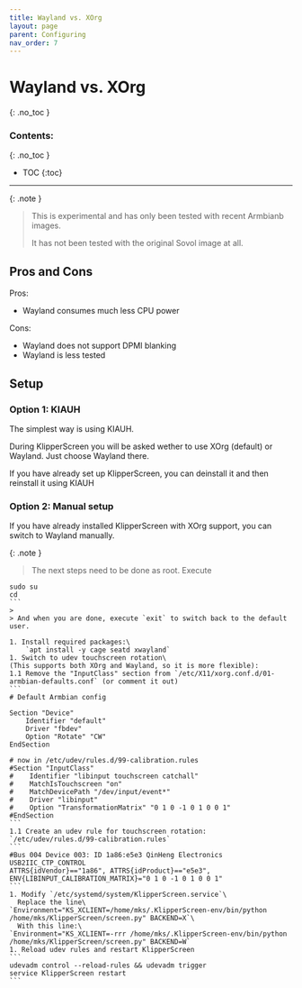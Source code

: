 ```yaml
---
title: Wayland vs. XOrg
layout: page
parent: Configuring
nav_order: 7
---
```

# Wayland vs. XOrg
{: .no_toc }
### Contents:
{: .no_toc }
- TOC
{:toc}
----

{: .note }
> This is experimental and has only been tested with recent Armbianb images.
>
> It has not been tested with the original Sovol image at all.

## Pros and Cons

Pros:
- Wayland consumes much less CPU power

Cons:
- Wayland does not support DPMI blanking
- Wayland is less tested

## Setup

### Option 1: KIAUH

The simplest way is using KIAUH.

During KlipperScreen you will be asked wether to use XOrg (default) or Wayland. Just choose Wayland there.

If you have already set up KlipperScreen, you can deinstall it and then reinstall it using KIAUH

### Option 2: Manual setup

If you have already installed KlipperScreen with XOrg support, you can switch to Wayland manually.

{: .note }
> The next steps need to be done as root. Execute
>
````
sudo su
cd
```
>
> And when you are done, execute `exit` to switch back to the default user.

1. Install required packages:\
    `apt install -y cage seatd xwayland`
1. Switch to udev touchscreen rotation\
(This supports both XOrg and Wayland, so it is more flexible):
1.1 Remove the "InputClass" section from `/etc/X11/xorg.conf.d/01-armbian-defaults.conf` (or comment it out)
```
# Default Armbian config

Section "Device"
    Identifier "default"
    Driver "fbdev"
    Option "Rotate" "CW"
EndSection

# now in /etc/udev/rules.d/99-calibration.rules
#Section "InputClass"
#    Identifier "libinput touchscreen catchall"
#    MatchIsTouchscreen "on"
#    MatchDevicePath "/dev/input/event*"
#    Driver "libinput"
#    Option "TransformationMatrix" "0 1 0 -1 0 1 0 0 1"
#EndSection
```
1.1 Create an udev rule for touchscreen rotation: `/etc/udev/rules.d/99-calibration.rules`
```
#Bus 004 Device 003: ID 1a86:e5e3 QinHeng Electronics USB2IIC_CTP_CONTROL
ATTRS{idVendor}=="1a86", ATTRS{idProduct}=="e5e3", ENV{LIBINPUT_CALIBRATION_MATRIX}="0 1 0 -1 0 1 0 0 1"
```
1. Modify `/etc/systemd/system/KlipperScreen.service`\
  Replace the line\
`Environment="KS_XCLIENT=/home/mks/.KlipperScreen-env/bin/python /home/mks/KlipperScreen/screen.py" BACKEND=X`\
  With this line:\
`Environment="KS_XCLIENT=-rrr /home/mks/.KlipperScreen-env/bin/python /home/mks/KlipperScreen/screen.py" BACKEND=W`
1. Reload udev rules and restart KlipperScreen
```
udevadm control --reload-rules && udevadm trigger
service KlipperScreen restart
```


